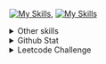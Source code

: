 
[![My Skills](https://skillicons.dev/icons?i=js,html,css,sass,bootstrap,react)](https://skillicons.dev), [![My Skills](https://skillicons.dev/icons?i=nodejs,express,mongodb,firebase,postman)](https://skillicons.dev)    

<details>
  <summary>Other skills</summary>

[![My Skills](https://skillicons.dev/icons?i=vscode,md,git,github,codepen,gulp,ejs,pug,vite,webpack)](https://skillicons.dev) 
</details>

<details>
  <summary>Github Stat</summary>

  ![wwwchendev's GitHub stats](https://github-readme-stats.vercel.app/api?username=wwwchendev&show_icons=true&theme=apprentice)
  
  ![github-profile-views-counter](https://komarev.com/ghpvc/?username=wwwchendev&style=for-the-badge&color=orange)
</details>


<details>
  <summary>Leetcode Challenge</summary>

[![Leetcode Stats](https://leetcard.jacoblin.cool/wwwchendev)](https://leetcode.com/wwwchendev)
</details>
